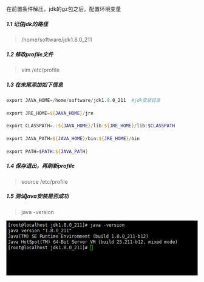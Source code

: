 在前置条件解压，jdk的gz包之后。配置环境变量

##### 1.1 记住jdk的路径
> /home/software/jdk1.8.0_211

##### 1.2 修改profile文件
> vim /etc/profile

##### 1.3 在末尾添加如下信息
```powershell
export JAVA_HOME=/home/software/jdk1.8.0_211  #jdk安装目录
 
export JRE_HOME=${JAVA_HOME}/jre
 
export CLASSPATH=.:${JAVA_HOME}/lib:${JRE_HOME}/lib:$CLASSPATH
 
export JAVA_PATH=${JAVA_HOME}/bin:${JRE_HOME}/bin
 
export PATH=$PATH:${JAVA_PATH}
```

##### 1.4 保存退出，再刷新profile
> source /etc/profile

##### 1.5 测试java安装是否成功
> java -version

![image](../../images/Snipaste_2022-03-13_22-24-38.png)